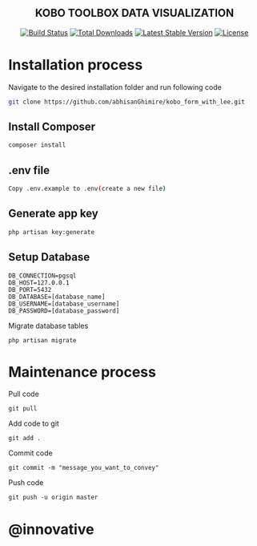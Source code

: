 <h2 align="center">KOBO TOOLBOX DATA VISUALIZATION</h2>

<p align="center">
<a href="https://travis-ci.org/laravel/framework"><img src="https://travis-ci.org/laravel/framework.svg" alt="Build Status"></a>
<a href="https://packagist.org/packages/laravel/framework"><img src="https://poser.pugx.org/laravel/framework/d/total.svg" alt="Total Downloads"></a>
<a href="https://packagist.org/packages/laravel/framework"><img src="https://poser.pugx.org/laravel/framework/v/stable.svg" alt="Latest Stable Version"></a>
<a href="https://packagist.org/packages/laravel/framework"><img src="https://poser.pugx.org/laravel/framework/license.svg" alt="License"></a>
</p>

# Installation process

Navigate to the desired installation folder and run following code

```bash
git clone https://github.com/abhisanGhimire/kobo_form_with_lee.git
```

## Install Composer

```bash
composer install
```

## .env file

```bash
Copy .env.example to .env(create a new file)
```

## Generate app key

```python
php artisan key:generate
```

## Setup Database
```
DB_CONNECTION=pgsql
DB_HOST=127.0.0.1
DB_PORT=5432
DB_DATABASE=[database_name]
DB_USERNAME=[database_username]
DB_PASSWORD=[database_password]
```
Migrate database tables
```
php artisan migrate
```

# Maintenance process

Pull code
```
git pull
```
Add code to git
```
git add .
```
Commit code
```
git commit -m "message_you_want_to_convey"
```

Push code
```
git push -u origin master
```

# @innovative